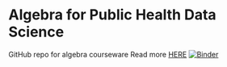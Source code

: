 # Algebra for Public Health Data Science
GitHub repo for algebra courseware
Read more [HERE](https://blogs.gwu.edu/juanklopper/educational-resources/introduction-to-algebra-for-health-data-science/)
[![Binder](https://mybinder.org/badge_logo.svg)](https://mybinder.org/v2/gh/juanklopper/AlgebraPublicHealthBiomedicine/HEAD)
